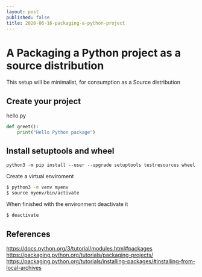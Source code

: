 ```yaml
---
layout: post
published: false
title: 2020-06-16-packaging-a-python-project
---
```

# A Packaging a Python project as a source distribution

This setup will be minimalist, for consumption as a Source distribution

## Create your project

hello.py
```python
def greet():
	print("Hello Python package")
```

## Install setuptools and wheel 

```
python3 -m pip install --user --upgrade setuptools testresources wheel
```

Create a virtual enviroment

```bash
$ python3 -m venv myenv
$ source myenv/bin/activate
```

When finished with the environment deactivate it

```bash
$ deactivate
```

## References
https://docs.python.org/3/tutorial/modules.html#packages
https://packaging.python.org/tutorials/packaging-projects/
https://packaging.python.org/tutorials/installing-packages/#installing-from-local-archives